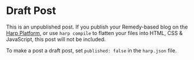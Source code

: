 # Draft Post

This is an unpublished post. If you publish your Remedy-based blog on the [Harp Platform](http://www.harp.io), or use `harp compile` to flatten your files into HTML, CSS & JavaScript, this post will not be included.

To make a post a draft post, set `published: false` in the `harp.json` file.